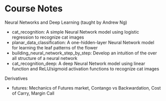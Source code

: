 # Course Notes

Neural Networks and Deep Learning (taught by Andrew Ng)
* cat_recognition: A simple Neural Network model using logistic regression to recognize cat images
* planar_data_classification: A one-hidden-layer Neural Network model for learning the leaf patterns of the flower
* building_neural_network_step_by_step: Develop an intuition of the over all structure of a neural network
* cat_recognition_deep: A deep Neural Network model using linear function and ReLU/sigmoid activation functions to recognize cat images

Derivatives
* futures: Mechanics of Futures market, Contango vs Backwardation, Cost of Carry, Margin Call
